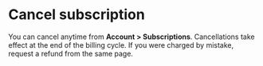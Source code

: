 # Cancel subscription
You can cancel anytime from **Account > Subscriptions**. Cancellations take effect at the end of the billing cycle.
If you were charged by mistake, request a refund from the same page.
